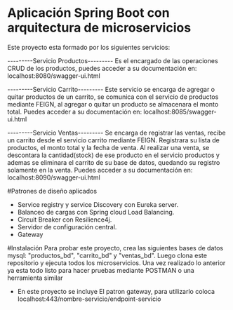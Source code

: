 # Aplicación Spring Boot con arquitectura de microservicios
Este proyecto esta formado por los siguientes servicios:

---------Servicio Productos---------
Es el encargado de las operaciones CRUD de los productos, puedes acceder a su
documentación en: localhost:8080/swagger-ui.html

---------Servicio Carrito---------
Este servicio se encarga de agregar o quitar productos de un carrito, se comunica
con el servicio de productos mediante FEIGN, al agregar o quitar un producto se 
almacenara el monto total.
Puedes acceder a su documentación en: localhost:8085/swagger-ui.html

---------Servicio Ventas---------
Se encarga de registrar las ventas, recibe un carrito desde el servicio carrito mediante FEIGN.
Registrara su lista de productos, el monto total y la fecha de venta. Al realizar una venta, se
descontara la cantidad(stock) de ese producto en el servicio productos y ademas se eliminara el
carrito de su base de datos, quedando su registro solamente en la venta.
Puedes acceder a su documentación en: localhost:8090/swagger-ui.html

#Patrones de diseño aplicados
* Service registry y service Discovery con Eureka server.
* Balanceo de cargas con Spring cloud Load Balancing.
* Circuit Breaker con Resilience4j.
* Servidor de configuración central.
* Gateway

#Instalación
Para probar este proyecto, crea las siguientes bases de datos mysql: "productos_bd", "carrito_bd" y "ventas_bd". Luego 
clona este repositorio y ejecuta todos los microservicios. Una vez realizado lo anterior ya esta todo listo para hacer
pruebas mediante POSTMAN o una herramienta similar
- En este proyecto se incluye El patron gateway, para utilizarlo coloca localhost:443/nombre-servicio/endpoint-servicio


